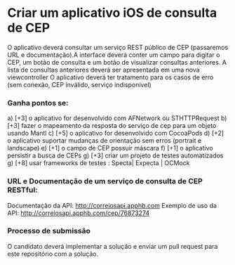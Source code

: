 # **Criar um aplicativo iOS de consulta de CEP** #
O aplicativo deverá consultar um serviço REST público de CEP (passaremos URL e documentação).A interface deverá conter um campo para digitar o CEP, um botão de consulta e um botão de visualizar consultas anteriores.
A lista de consultas anteriores deverá ser apresentada em uma nova viewcontroller
O aplicativo deverá ter tratamento para os casos de erro (sem conexão, CEP inválido, serviço indisponível)


### **Ganha pontos se:** ###
a) [+3] o aplicativo for desenvolvido com AFNetwork ou STHTTPRequest
b) [+3] fazer o mapeamento da resposta do serviço de cep para um objeto usando Mantl
c) [+5] o aplicativo for desenvolvido com CocoaPods
d) [+2] o aplicativo suportar mudanças de orientação sem erros (portrait e landscape)
e) [+1] o campo de CEP possuir máscara
f) [+1] o aplicativo persistir a busca de CEPs
g) [+3] criar um projeto de testes automatizados
g) [+8] usar frameworks de testes : Specta| Expecta | OCMock

### **URL e Documentação de um serviço de consulta de CEP RESTful:** ###
Documentação da API: http://correiosapi.apphb.com
Exemplo de uso da API: http://correiosapi.apphb.com/cep/76873274

### **Processo de submissão** ###
O candidato deverá implementar a solução e enviar um pull request para este repositório com a solução.